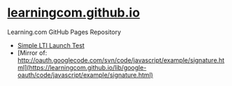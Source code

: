 # [learningcom.github.io](https://learningcom.github.io)

Learning.com GitHub Pages Repository

* [Simple LTI Launch Test](https://learningcom.github.io/ltitest/index.html)
* [Mirror of: http://oauth.googlecode.com/svn/code/javascript/example/signature.html](https://learningcom.github.io/lib/google-oauth/code/javascript/example/signature.html)

